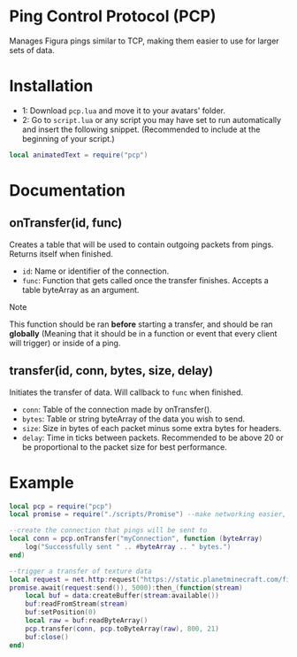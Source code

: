 # Ping Control Protocol (PCP)
Manages Figura pings similar to TCP, making them easier to use for larger sets of data.

# Installation
- 1: Download `pcp.lua` and move it to your avatars' folder.
- 2: Go to `script.lua` or any script you may have set to run automatically and insert the following snippet. (Recommended to include at the beginning of your script.)
```lua
local animatedText = require("pcp")
 ```

# Documentation

## onTransfer(id, func)
Creates a table that will be used to contain outgoing packets from pings. Returns itself when finished.
  - `id`: Name or identifier of the connection.
  - `func`: Function that gets called once the transfer finishes. Accepts a table byteArray as an argument.
> [!NOTE]
> This function should be ran **before** starting a transfer, and should be ran **globally** (Meaning that it should be in a function or event that every client will trigger) or inside of a ping.

## transfer(id, conn, bytes, size, delay)
Initiates the transfer of data. Will callback to `func` when finished.
  - `conn`: Table of the connection made by onTransfer().
  - `bytes`: Table or string byteArray of the data you wish to send.
  - `size`: Size in bytes of each packet minus some extra bytes for headers.
  - `delay`: Time in ticks between packets. Recommended to be above 20 or be proportional to the packet size for best performance.

 # Example

```lua
local pcp = require("pcp")
local promise = require("./scripts/Promise") --make networking easier, optional to be alongside pcp

--create the connection that pings will be sent to
local conn = pcp.onTransfer("myConnection", function (byteArray)
	log("Successfully sent " .. #byteArray .. " bytes.")
end)

--trigger a transfer of texture data
local request = net.http:request("https://static.planetminecraft.com/files/resource_media/screenshot/1411/2014-03-15_042718.jpg"):method("GET")
promise.await(request:send()), 5000):then_(function(stream)
	local buf = data:createBuffer(stream:available())
	buf:readFromStream(stream)
	buf:setPosition(0)
	local raw = buf:readByteArray()
	pcp.transfer(conn, pcp.toByteArray(raw), 800, 21)
	buf:close()
end)
```
